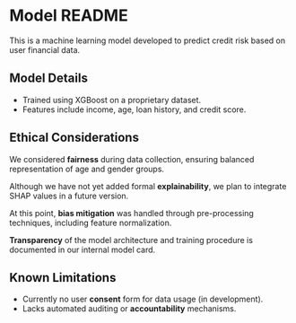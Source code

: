 # Model README

This is a machine learning model developed to predict credit risk based on user financial data.

## Model Details
- Trained using XGBoost on a proprietary dataset.
- Features include income, age, loan history, and credit score.

## Ethical Considerations

We considered **fairness** during data collection, ensuring balanced representation of age and gender groups.

Although we have not yet added formal **explainability**, we plan to integrate SHAP values in a future version.

At this point, **bias mitigation** was handled through pre-processing techniques, including feature normalization.

**Transparency** of the model architecture and training procedure is documented in our internal model card.

## Known Limitations

- Currently no user **consent** form for data usage (in development).
- Lacks automated auditing or **accountability** mechanisms.